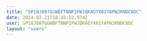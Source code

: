 ```yaml
---
title: "SP10J007GGWBFTNNP2FWJQKAGYX01YAPWJKNDC6DC"
date: 2024-07-21T18:45:52.974Z
user: SP10J007GGWBFTNNP2FWJQKAGYX01YAPWJKNDC6DC
layout: "users"
---
```

    